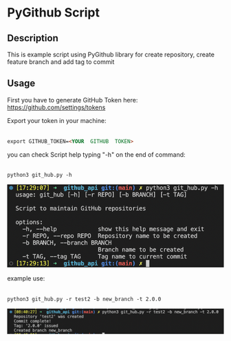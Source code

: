 # PyGithub Script

  

## Description

  

This is example script using PyGithub library for create repository, create feature branch and add tag to commit

  

## Usage

  

First you have to generate GitHub Token here: https://github.com/settings/tokens

  

Export your token in your machine:

  

```md

export GITHUB_TOKEN=<YOUR  GITHUB  TOKEN>

```

  

you can check Script help typing "-h" on the end of command:

  

```md

python3 git_hub.py -h

```

![AZ Credentials in Vars](https://raw.githubusercontent.com/HubGab-Git/github_api/main/images/1.png)
  

example use:

  

```md

python3 git_hub.py -r test2 -b new_branch -t 2.0.0

```
![AZ Credentials in Vars](https://raw.githubusercontent.com/HubGab-Git/github_api/main/images/2.png)
